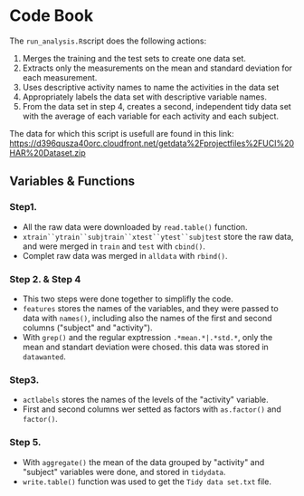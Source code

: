 # Code Book

The `run_analysis.R`script does the following actions:

1. Merges the training and the test sets to create one data set.
2. Extracts only the measurements on the mean and standard deviation for each measurement.
3. Uses descriptive activity names to name the activities in the data set
4. Appropriately labels the data set with descriptive variable names.
5. From the data set in step 4, creates a second, independent tidy data set with the average of each variable for each activity and each subject.

The data for which this script is usefull are found in this link: https://d396qusza40orc.cloudfront.net/getdata%2Fprojectfiles%2FUCI%20HAR%20Dataset.zip

## Variables & Functions

### Step1.
* All the raw data were downloaded by `read.table()` function.
* `xtrain``ytrain``subjtrain``xtest``ytest``subjtest` store the raw data, and were merged in `train` and `test` with `cbind()`.
* Complet raw data was merged in `alldata` with `rbind()`. 

### Step 2. & Step 4
* This two steps were done together to simplifly the code.
* `features` stores the names of the variables, and they were passed to data with `names()`, including also the names of the first and second columns ("subject" and "activity").
* With `grep()` and the regular exptression `.*mean.*|.*std.*`, only the mean and standart deviation were chosed. this data was stored in `datawanted`.

### Step3.
* `actlabels` stores the names of the levels of the "activity" variable.
* First and second columns wer setted as factors with `as.factor()` and `factor()`.

### Step 5. 
* With `aggregate()` the mean of the data grouped by "activity" and "subject" variables were done, and stored in `tidydata`. 
* `write.table()` function was used to get the `Tidy data set.txt` file.
